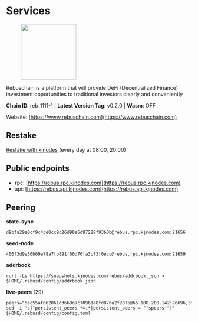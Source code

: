 # Services

<figure><img src="https://raw.githubusercontent.com/kj89/testnet_manuals/main/pingpub/logos/rebus.png" width="150" alt=""><figcaption></figcaption></figure>

Rebuschain is a platform that will provide DeFi (Decentralized Finance)  investment opportunities to traditional investors clearly and conveniently

**Chain ID**: reb_1111-1 | **Latest Version Tag**: v0.2.0 | **Wasm**: OFF

Website: [https://www.rebuschain.com](https://www.rebuschain.com)

## Restake

[Restake with kjnodes](https://restake.app/rebus/rebusvaloper1vndzy8y55ylgpmmsc34uy8rm6kqlml6ffs9lrv) (every day at 08:00, 20:00)
## Public endpoints

* rpc: [https://rebus.rpc.kjnodes.com](https://rebus.rpc.kjnodes.com)
* api: [https://rebus.api.kjnodes.com](https://rebus.api.kjnodes.com)

## Peering

**state-sync**

```
d9bfa29e0cf9c4ce0cc9c26d98e5d97228f93b0b@rebus.rpc.kjnodes.com:21656
```

**seed-node**

```
400f3d9e30b69e78a7fb891f60d76fa3c73f0ecc@rebus.rpc.kjnodes.com:21659
```

**addrbook**
```
curl -Ls https://snapshots.kjnodes.com/rebus/addrbook.json > $HOME/.rebusd/config/addrbook.json
```

**live-peers** (29)
```
peers="6ac55af662061d3669d7c70961a8fd87ba2f2075@65.108.200.142:26696,5f29f14fe3dd7e1d86caa4d344e67ee81c32255f@65.109.37.228:26656,9d17d1c5b5d3b8c9e7ffab264b45b5dd979116f3@65.109.24.188:26656,6ad5dd14c578016cc7bc4d7c6d6f7f773bba39af@65.109.60.57:26656,4e2a874e538319f204f03751a5e458d0371d5b92@65.108.98.125:60556,e056318da91e77585f496333040e00e12f6941d1@51.83.97.166:26656,40e2c0b68a1dd48466714e3dd0581e4b7d498575@107.155.122.93:26656,d6c891779edb84d91aa7dd043dcc819c11bf6895@185.245.183.106:26656,a3d975c913570ad217d9a3de01a8616ad5ce20f8@142.132.128.137:26656,ff7031f45a97600076f72b9318167e3dfcd2a17e@65.21.136.170:52656,f2483e5af4cb1fab55e4f6422627c0365f45b5dd@194.163.188.252:26656,98206a8f71578850f1d88f08ede96ebc7e7c76a9@176.9.188.21:52656,ab6a4ae2857ac05fa8f45b03871fa3945193fc61@46.4.81.204:35656,07b84cf4b47a2e5ad251267716fe05bcf30330cd@65.21.170.3:29656,6daeb8cfea285f561e167a0d94718b61e2cf7944@5.189.187.36:21656,f968f06c0f9c08cf7c9ccaf933cc903023ebcc24@194.163.167.122:26656,34e3178b6e0f25451fd690c15fc199d5a9bdfb9b@15.204.197.11:26656,ae67d4c37632435e0d5f27041f50af20d227bdc2@93.170.72.118:21656,346bf012c17fa30ef70ae72f082374838626532a@65.108.106.131:26696,e04e8466071f8f00defce1d45c27ca6118bac358@135.125.4.73:54556,75c5365e8da9a4caa908a195ffa3fdc1e6432019@65.108.232.248:26756,a155d381099de93e7efe00f9475786abffd29c3e@167.235.29.125:26637,e6e888332d1930e24daecbe587500de6360f41cb@65.108.104.253:26656,afdd27b58e851dcbb8c98c0e3191a0d8bfbcd3ae@65.108.41.252:26656,b1b08fe470551dca6d6631fb1bfabb814f6c1aec@54.37.129.164:54556,9abd6680cf74fce2ade8edfd8a898dd4a927a425@38.242.242.99:30656,12e6bea6650a53150c01ca3897e4a0b94d6e9d4e@135.181.141.47:26656,aa2feb704c0089b1a0f23011a9e7cd2c27a06134@65.21.200.6:29656,d9bfa29e0cf9c4ce0cc9c26d98e5d97228f93b0b@144.76.163.233:21656"
sed -i 's|^persistent_peers *=.*|persistent_peers = "'$peers'"|' $HOME/.rebusd/config/config.toml
```
